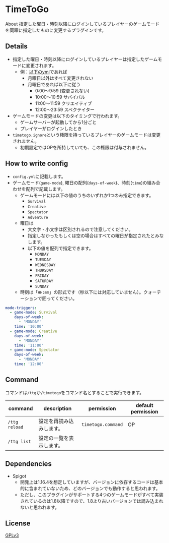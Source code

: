 # TimeToGo

About
指定した曜日・時刻以降にログインしているプレイヤーのゲームモードを同曜に指定したものに変更するプラグインです。

## Details

* 指定した曜日・時刻以降にログインしているプレイヤーは指定したゲームモードに変更されます。
  * 例：[以下のyml](#How-to-write-config)であれば
    * 月曜日以外はすべて変更されない
    * 月曜日であれば以下に従う
      * 0:00〜9:59  (変更されない)
      * 10:00〜10:59  サバイバル
      * 11:00〜11:59  クリエイティブ
      * 12:00〜23:59  スペクテイター
* ゲームモードの変更は以下のタイミングで行われます。
  * ゲームサーバーが起動してから1分ごと
  * プレイヤーがログインしたとき
* `timetogo.ignore`という権限を持っているプレイヤーのゲームモードは変更されません。
  * 初期設定ではOPを所持していても、この権限は付与されません。

## How to write config

* `config.yml`に記載します。
* ゲームモード(`game-mode`), 曜日の配列(`days-of-week`)、時刻(`time`)の組み合わせを配列で記載します。
  * ゲームモードには以下の値のうちのいずれか1つのみ指定できます。
    * `Survival`
    * `Creative`
    * `Spectator`
    * `Adventure`
  * 曜日は
    * 大文字・小文字は区別されるので注意してください。
    * 指定しなかったもしくは空の場合はすべての曜日が指定されたとみなします。
    * 以下の値を配列で指定できます。
      * `MONDAY`
      * `TUESDAY`
      * `WEDNESDAY`
      * `THURSDAY`
      * `FRIDAY`
      * `SATURDAY`
      * `SUNDAY`
  * 時刻は「`HH:mm`」の形式です（秒以下には対応していません）。クォーテーションで囲ってください。

```yaml
mode-triggers:
  - game-mode: Survival
    days-of-week:
      - 'MONDAY'
    time: '10:00'
  - game-mode: Creative
    days-of-week:
      - 'MONDAY'
    time: '11:00'
  - game-mode: Spectator
    days-of-week:
      - 'MONDAY'
    time: '12:00'
```

## Command

コマンドは`/ttg`か`/timetogo`をコマンド名とすることで実行できます。

| command       | description  | permission         | default permission |
|---------------|--------------|--------------------|--------------------|
| `/ttg reload` | 設定を再読み込みします。 | `timetogo.command` | OP                 |
| `/ttg list`   | 設定の一覧を表示します。 |||

## Dependencies

* Spigot
  * 開発上は1.16.4を想定していますが、バージョンに依存するコードは基本的に含まれていないため、どのバージョンでも動作すると思われます。
  * ただし、このプラグインがサポートする4つのゲームモードがすべて実装されているのは1.8以降ですので、1.8より古いバージョンでは読み込まれないと思われます。

## License

[GPLv3](./LICENSE)
